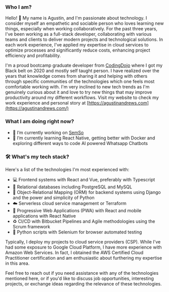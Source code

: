 ### Who I am?
Hello! 👋 My name is Agustín, and I'm passionate about technology. I consider myself an empathetic and sociable person who loves learning new things, especially when working collaboratively. For the past three years, I've been working as a full-stack developer, collaborating with various teams and clients to deliver modern projects and technological solutions. In each work experience, I've applied my expertise in cloud services to optimize processes and significantly reduce costs, enhancing project efficiency and profitability.

I'm a proud bootcamp graduate developer from [CodingDojo](https://www.codingdojo.com/) where I got my Black belt on 2020 and mostly self taught person. I have realized over the years that knowledge comes from sharing it and helping with others through specific communities of the technologies which one feels most comfortable working with. I'm very inclined to new tech trends as I'm genuinely curious about it and love to try new things that may improve productivity around my different workflows. Visit my website to check my work experience and personal story at [https://agustinandrews.com](https://agustinandrews.com/)

### What I am doing right now?
- 💼 I’m currently working on [SemSo](https://semso.cl/)
- 🌱 I’m currently learning React Native, getting better with Docker and exploring different ways to code AI powered Whatsapp Chatbots


### 🛠️ What's my tech stack?

Here's a list of the technologies I'm most experienced with:

- 💻 Frontend systems with React and Vue, preferably with Typescript
- 💾 Relational databases including PostgreSQL and MySQL
- 🧬 Object-Relational Mapping (ORM) for backend systems using Django and the power and simplicity of Python
- ☁️ Serverless cloud service management or Terraform
- 📱 Progressive Web Applications (PWA) with React and mobile applications with React Native
- ♻️ CI/CD with Bitbucket Pipelines and Agile methodologies using the Scrum framework
- 🐍 Python scripts with Selenium for browser automated testing

Typically, I deploy my projects to cloud service providers (CSP). While I've had some exposure to Google Cloud Platform, I have more experience with Amazon Web Services. In fact, I obtained the AWS Certified Cloud Practitioner certification and am enthusiastic about furthering my expertise in this area.

Feel free to reach out if you need assistance with any of the technologies mentioned here, or if you'd like to discuss job opportunities, interesting projects, or exchange ideas regarding the relevance of these technologies.
